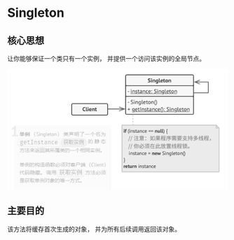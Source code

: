 # Singleton

## 核心思想

让你能够保证一个类只有一个实例， 并提供一个访问该实例的全局节点。

![Singleton](Singleton.png)

## 主要目的

该方法将缓存首次生成的对象， 并为所有后续调用返回该对象。
